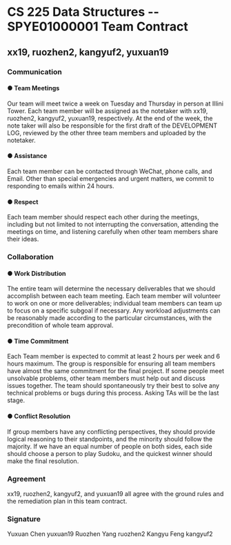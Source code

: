 # CS 225 Data Structures -- SPYE01000001 Team Contract

## xx19, ruozhen2, kangyuf2, yuxuan19

### Communication

#### ● Team Meetings
Our team will meet twice a week on Tuesday and Thursday in person at Illini Tower.
Each team member will be assigned as the notetaker with xx19, ruozhen2, kangyuf2,
yuxuan19, respectively. At the end of the week, the note taker will also be
responsible for the first draft of the DEVELOPMENT LOG, reviewed by the other
three team members and uploaded by the notetaker.
#### ● Assistance
Each team member can be contacted through WeChat, phone calls, and Email.
Other than special emergencies and urgent matters, we commit to responding to
emails within 24 hours.
#### ● Respect
Each team member should respect each other during the meetings, including but not
limited to not interrupting the conversation, attending the meetings on time, and
listening carefully when other team members share their ideas.

### Collaboration


#### ● Work Distribution
The entire team will determine the necessary deliverables that we should accomplish
between each team meeting. Each team member will volunteer to work on one or
more deliverables; individual team members can team up to focus on a specific
subgoal if necessary. Any workload adjustments can be reasonably made according
to the particular circumstances, with the precondition of whole team approval.
#### ● Time Commitment
Each Team member is expected to commit at least 2 hours per week and 6 hours
maximum. The group is responsible for ensuring all team members have almost the
same commitment for the final project. If some people meet unsolvable problems,
other team members must help out and discuss issues together. The team should
spontaneously try their best to solve any technical problems or bugs during this
process. Asking TAs will be the last stage.
#### ● Conflict Resolution
If group members have any conflicting perspectives, they should provide logical
reasoning to their standpoints, and the minority should follow the majority. If we have
an equal number of people on both sides, each side should choose a person to play
Sudoku, and the quickest winner should make the final resolution.

### Agreement
xx19, ruozhen2, kangyuf2, and yuxuan19 all agree with the ground rules and the
remediation plan in this team contract.

### Signature
Yuxuan Chen yuxuan19
Ruozhen Yang ruozhen2
Kangyu Feng kangyuf2
